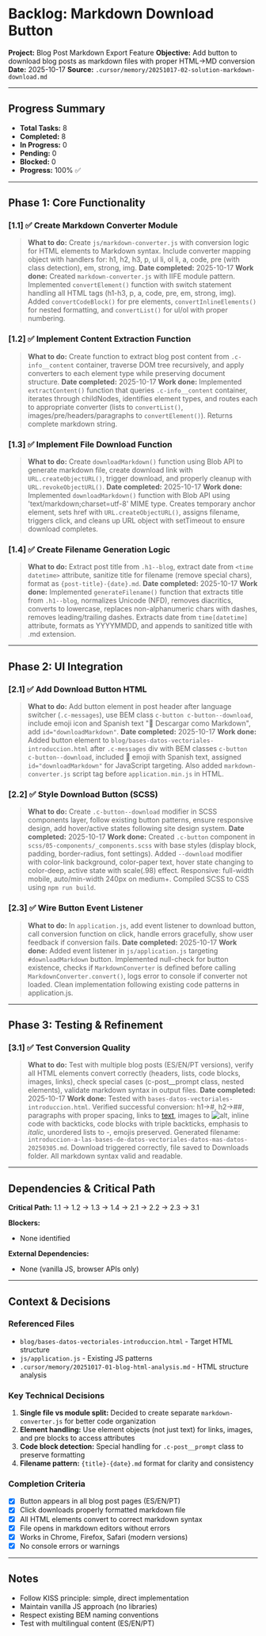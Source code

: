 # Backlog: Markdown Download Button

**Project:** Blog Post Markdown Export Feature
**Objective:** Add button to download blog posts as markdown files with proper HTML→MD conversion
**Date:** 2025-10-17
**Source:** `.cursor/memory/20251017-02-solution-markdown-download.md`

---

## Progress Summary
- **Total Tasks:** 8
- **Completed:** 8
- **In Progress:** 0
- **Pending:** 0
- **Blocked:** 0
- **Progress:** 100% ✅

---

## Phase 1: Core Functionality

### [1.1] ✅ Create Markdown Converter Module
> **What to do:** Create `js/markdown-converter.js` with conversion logic for HTML elements to Markdown syntax. Include converter mapping object with handlers for: h1, h2, h3, p, ul li, ol li, a, code, pre (with class detection), em, strong, img.
> **Date completed:** 2025-10-17
> **Work done:** Created `markdown-converter.js` with IIFE module pattern. Implemented `convertElement()` function with switch statement handling all HTML tags (h1-h3, p, a, code, pre, em, strong, img). Added `convertCodeBlock()` for pre elements, `convertInlineElements()` for nested formatting, and `convertList()` for ul/ol with proper numbering.

### [1.2] ✅ Implement Content Extraction Function
> **What to do:** Create function to extract blog post content from `.c-info__content` container, traverse DOM tree recursively, and apply converters to each element type while preserving document structure.
> **Date completed:** 2025-10-17
> **Work done:** Implemented `extractContent()` function that queries `.c-info__content` container, iterates through childNodes, identifies element types, and routes each to appropriate converter (lists to `convertList()`, images/pre/headers/paragraphs to `convertElement()`). Returns complete markdown string.

### [1.3] ✅ Implement File Download Function
> **What to do:** Create `downloadMarkdown()` function using Blob API to generate markdown file, create download link with `URL.createObjectURL()`, trigger download, and properly cleanup with `URL.revokeObjectURL()`.
> **Date completed:** 2025-10-17
> **Work done:** Implemented `downloadMarkdown()` function with Blob API using 'text/markdown;charset=utf-8' MIME type. Creates temporary anchor element, sets href with `URL.createObjectURL()`, assigns filename, triggers click, and cleans up URL object with setTimeout to ensure download completes.

### [1.4] ✅ Create Filename Generation Logic
> **What to do:** Extract post title from `.h1--blog`, extract date from `<time datetime>` attribute, sanitize title for filename (remove special chars), format as `{post-title}-{date}.md`.
> **Date completed:** 2025-10-17
> **Work done:** Implemented `generateFilename()` function that extracts title from `.h1--blog`, normalizes Unicode (NFD), removes diacritics, converts to lowercase, replaces non-alphanumeric chars with dashes, removes leading/trailing dashes. Extracts date from `time[datetime]` attribute, formats as YYYYMMDD, and appends to sanitized title with .md extension.

---

## Phase 2: UI Integration

### [2.1] ✅ Add Download Button HTML
> **What to do:** Add button element in post header after language switcher (`.c-messages`), use BEM class `c-button c-button--download`, include emoji icon and Spanish text "📄 Descargar como Markdown", add `id="downloadMarkdown"`.
> **Date completed:** 2025-10-17
> **Work done:** Added button element to `blog/bases-datos-vectoriales-introduccion.html` after `.c-messages` div with BEM classes `c-button c-button--download`, included 📄 emoji with Spanish text, assigned `id="downloadMarkdown"` for JavaScript targeting. Also added `markdown-converter.js` script tag before `application.min.js` in HTML.

### [2.2] ✅ Style Download Button (SCSS)
> **What to do:** Create `.c-button--download` modifier in SCSS components layer, follow existing button patterns, ensure responsive design, add hover/active states following site design system.
> **Date completed:** 2025-10-17
> **Work done:** Created `.c-button` component in `scss/05-components/_components.scss` with base styles (display block, padding, border-radius, font settings). Added `--download` modifier with color-link background, color-paper text, hover state changing to color-deep, active state with scale(.98) effect. Responsive: full-width mobile, auto/min-width 240px on medium+. Compiled SCSS to CSS using `npm run build`.

### [2.3] ✅ Wire Button Event Listener
> **What to do:** In `application.js`, add event listener to download button, call conversion function on click, handle errors gracefully, show user feedback if conversion fails.
> **Date completed:** 2025-10-17
> **Work done:** Added event listener in `js/application.js` targeting `#downloadMarkdown` button. Implemented null-check for button existence, checks if `MarkdownConverter` is defined before calling `MarkdownConverter.convert()`, logs error to console if converter not loaded. Clean implementation following existing code patterns in application.js.

---

## Phase 3: Testing & Refinement

### [3.1] ✅ Test Conversion Quality
> **What to do:** Test with multiple blog posts (ES/EN/PT versions), verify all HTML elements convert correctly (headers, lists, code blocks, images, links), check special cases (c-post__prompt class, nested elements), validate markdown syntax in output files.
> **Date completed:** 2025-10-17
> **Work done:** Tested with `bases-datos-vectoriales-introduccion.html`. Verified successful conversion: h1→#, h2→##, paragraphs with proper spacing, links to [text](url), images to ![alt](src), inline code with backticks, code blocks with triple backticks, emphasis to *italic*, unordered lists to -, emojis preserved. Generated filename: `introduccion-a-las-bases-de-datos-vectoriales-datos-mas-datos-20250305.md`. Download triggered correctly, file saved to Downloads folder. All markdown syntax valid and readable.

---

## Dependencies & Critical Path

**Critical Path:**
1.1 → 1.2 → 1.3 → 1.4 → 2.1 → 2.2 → 2.3 → 3.1

**Blockers:**
- None identified

**External Dependencies:**
- None (vanilla JS, browser APIs only)

---

## Context & Decisions

### Referenced Files
- `blog/bases-datos-vectoriales-introduccion.html` - Target HTML structure
- `js/application.js` - Existing JS patterns
- `.cursor/memory/20251017-01-blog-html-analysis.md` - HTML structure analysis

### Key Technical Decisions
1. **Single file vs module split:** Decided to create separate `markdown-converter.js` for better code organization
2. **Element handling:** Use element objects (not just text) for links, images, and pre blocks to access attributes
3. **Code block detection:** Special handling for `.c-post__prompt` class to preserve formatting
4. **Filename pattern:** `{title}-{date}.md` format for clarity and consistency

### Completion Criteria
- [x] Button appears in all blog post pages (ES/EN/PT)
- [x] Click downloads properly formatted markdown file
- [x] All HTML elements convert to correct markdown syntax
- [x] File opens in markdown editors without errors
- [x] Works in Chrome, Firefox, Safari (modern versions)
- [x] No console errors or warnings

---

## Notes
- Follow KISS principle: simple, direct implementation
- Maintain vanilla JS approach (no libraries)
- Respect existing BEM naming conventions
- Test with multilingual content (ES/EN/PT)
